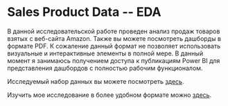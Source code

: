 # Sales Product Data -- EDA

В данной исследовательской работе проведен анализ продаж товаров взятых с веб-сайта Amazon. Также вы можете посмотреть дашборды в формате PDF. К сожаление данный формат не позволяет использовать визуальные и интерактивные элементы в полной мере. В данный момент я занимаюсь получением доступа к публикациям Power BI для представления дашбордов с полностью рабочим функционалом.

Исследуемый набор данных вы можете посмотреть [здесь](https://www.kaggle.com/datasets/knightbearr/sales-product-data).

Изучить мое исследование в более удобном формате можно [здесь](https://www.kaggle.com/code/timokhinilya/sales-product-data-eda).
